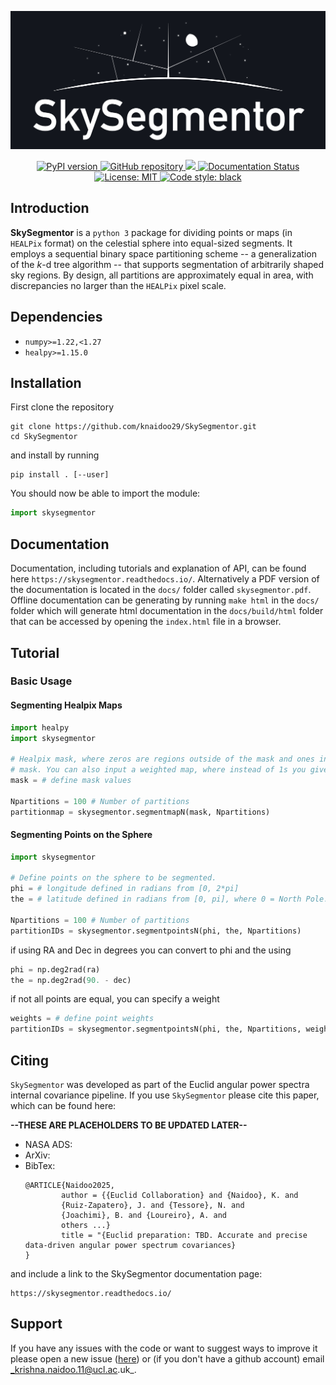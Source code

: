 ![biglogo](docs/source/_static/SkySegmentor_logo_large_github.jpg)

<p align="center">
    <a href="https://pypi.org/project/skysegmentor/">
    <img src="https://img.shields.io/pypi/v/skysegmentor.svg" alt="PyPI version">
    </a>
    <a href="https://github.com/knaidoo29/SkySegmentor">
    <img src="https://img.shields.io/badge/GitHub-repo-blue?logo=github" alt="GitHub repository">
    </a>
    <a href="https://codecov.io/github/knaidoo29/SkySegmentor" > 
    <img src="https://codecov.io/github/knaidoo29/SkySegmentor/graph/badge.svg?token=C9MXIA22X2"/> 
    </a>
    <a href="https://skysegmentor.readthedocs.io/en/latest/">
    <img src="https://readthedocs.org/projects/skysegmentor/badge/?version=latest" alt="Documentation Status">
    </a>
    <a href="https://opensource.org/licenses/MIT">
    <img src="https://img.shields.io/badge/License-MIT-yellow.svg" alt="License: MIT">
    </a>
    <a href="https://github.com/psf/black">
    <img src="https://img.shields.io/badge/code%20style-black-000000.svg" alt="Code style: black">
    </a>
</p>

<!-- [![PyPI version](https://img.shields.io/pypi/v/skysegmentor.svg)](https://pypi.org/project/skysegmentor/)
[![GitHub](https://img.shields.io/badge/GitHub-repo-blue?logo=github)](https://github.com/knaidoo29/SkySegmentor)
[![Docs](https://readthedocs.org/projects/skysegmentor/badge/?version=latest)](https://skysegmentor.readthedocs.io/en/latest/)
[![License: MIT](https://img.shields.io/badge/License-MIT-yellow.svg)](https://opensource.org/licenses/MIT)
[![Code style: black](https://img.shields.io/badge/code%20style-black-000000.svg)](https://github.com/psf/black) -->

## Introduction

**SkySegmentor** is a ``python 3`` package for dividing points or maps (in ``HEALPix``
format) on the celestial sphere into equal-sized segments. It employs a sequential 
binary space partitioning scheme -- a generalization of the *k*-d tree algorithm -- 
that supports segmentation of arbitrarily shaped sky regions. By design, all 
partitions are approximately equal in area, with discrepancies no larger than the 
``HEALPix`` pixel scale.

## Dependencies

* `numpy>=1.22,<1.27`
* `healpy>=1.15.0`

## Installation

First clone the repository

```
git clone https://github.com/knaidoo29/SkySegmentor.git
cd SkySegmentor
```

and install by running

```
pip install . [--user]
```

You should now be able to import the module:

```python
import skysegmentor
```

## Documentation

Documentation, including tutorials and explanation of API, can be found here ``https://skysegmentor.readthedocs.io/``. Alternatively a PDF version of the documentation is located in the ``docs/`` folder called ``skysegmentor.pdf``. Offline documentation can be generating by running ``make html`` in the ``docs/`` folder which will generate html documentation in the ``docs/build/html`` folder that can be accessed by opening the ``index.html`` file in a browser.

## Tutorial

### Basic Usage

#### Segmenting Healpix Maps

```python
import healpy
import skysegmentor

# Healpix mask, where zeros are regions outside of the mask and ones inside the
# mask. You can also input a weighted map, where instead of 1s you give weights.
mask = # define mask values

Npartitions = 100 # Number of partitions
partitionmap = skysegmentor.segmentmapN(mask, Npartitions)
```

#### Segmenting Points on the Sphere

```python
import skysegmentor

# Define points on the sphere to be segmented.
phi = # longitude defined in radians from [0, 2*pi]
the = # latitude defined in radians from [0, pi], where 0 = North Pole.

Npartitions = 100 # Number of partitions
partitionIDs = skysegmentor.segmentpointsN(phi, the, Npartitions)
```

if using RA and Dec in degrees you can convert to phi and the using

```python
phi = np.deg2rad(ra)
the = np.deg2rad(90. - dec)
```

if not all points are equal, you can specify a weight

```python
weights = # define point weights
partitionIDs = skysegmentor.segmentpointsN(phi, the, Npartitions, weights=weights)
```

## Citing

``SkySegmentor`` was developed as part of the Euclid angular power spectra internal covariance pipeline. If you use ``SkySegmentor`` please cite this paper, which can be found here:

**--THESE ARE PLACEHOLDERS TO BE UPDATED LATER--**
* NASA ADS:
* ArXiv: 
* BibTex:
    ```
    @ARTICLE{Naidoo2025,
            author = {{Euclid Collaboration} and {Naidoo}, K. and 
            {Ruiz-Zapatero}, J. and {Tessore}, N. and 
            {Joachimi}, B. and {Loureiro}, A. and
            others ...}
            title = "{Euclid preparation: TBD. Accurate and precise data-driven angular power spectrum covariances}
    }
    ```

and include a link to the SkySegmentor documentation page:

    https://skysegmentor.readthedocs.io/

## Support

If you have any issues with the code or want to suggest ways to improve it please open a new issue ([here](https://github.com/knaidoo29/SkySegmentor/issues))
or (if you don't have a github account) email _krishna.naidoo.11@ucl.ac.uk_.
